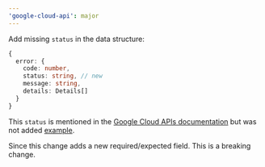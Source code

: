 ```yaml
---
'google-cloud-api': major
---
```


Add missing `status` in the data structure:

```ts
{
  error: {
    code: number,
    status: string, // new
    message: string,
    details: Details[]
  }
}
```

This `status` is mentioned in the [Google Cloud APIs documentation](https://cloud.google.com/apis/docs/errors) but was not added [example](https://translate.googleapis.com/language/translate/v2?key=invalid&q=hello&source=en&target=es&format=text&$.xgafv=2).

Since this change adds a new required/expected field. This is a breaking change.

